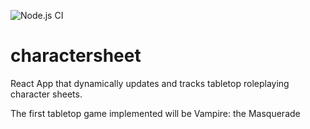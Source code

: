 ![Node.js CI](https://github.com/dustinjack99/charactersheet/workflows/Node.js%20CI/badge.svg)

# charactersheet
React App that dynamically updates and tracks tabletop roleplaying character sheets.

The first tabletop game implemented will be Vampire: the Masquerade
